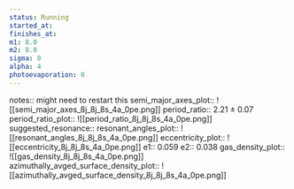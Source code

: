 ```yaml
---
status: Running
started_at:
finishes_at:
m1: 8.0
m2: 8.0
sigma: 8
alpha: 4
photoevaporation: 0
---
```


notes:: might need to restart this
semi_major_axes_plot:: ![[semi_major_axes_8j_8j_8s_4a_0pe.png]]
period_ratio:: 2.21 ± 0.07
period_ratio_plot:: ![[period_ratio_8j_8j_8s_4a_0pe.png]]
suggested_resonance:: 
resonant_angles_plot:: ![[resonant_angles_8j_8j_8s_4a_0pe.png]]
eccentricity_plot:: ![[eccentricity_8j_8j_8s_4a_0pe.png]]
e1:: 0.059
e2:: 0.038
gas_density_plot:: ![[gas_density_8j_8j_8s_4a_0pe.png]]
azimuthally_avged_surface_density_plot:: ![[azimuthally_avged_surface_density_8j_8j_8s_4a_0pe.png]]
